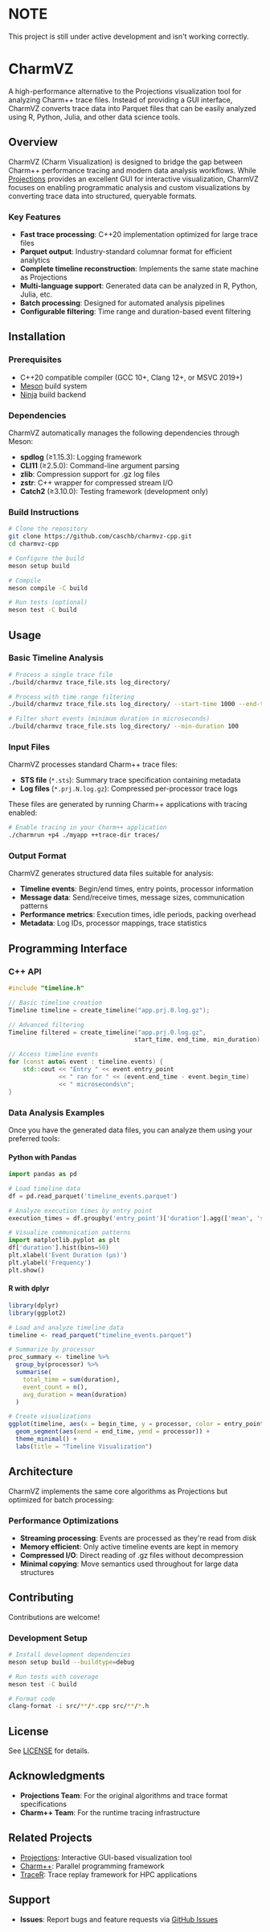 # NOTE

This project is still under active development and isn't working correctly.

# CharmVZ

A high-performance alternative to the Projections visualization tool for analyzing Charm++ trace files. Instead of providing a GUI interface, CharmVZ converts trace data into Parquet files that can be easily analyzed using R, Python, Julia, and other data science tools.

## Overview

CharmVZ (Charm Visualization) is designed to bridge the gap between Charm++ performance tracing and modern data analysis workflows. While [Projections](https://github.com/charmplusplus/projections) provides an excellent GUI for interactive visualization, CharmVZ focuses on enabling programmatic analysis and custom visualizations by converting trace data into structured, queryable formats.

### Key Features

- **Fast trace processing**: C++20 implementation optimized for large trace files
- **Parquet output**: Industry-standard columnar format for efficient analytics
- **Complete timeline reconstruction**: Implements the same state machine as Projections
- **Multi-language support**: Generated data can be analyzed in R, Python, Julia, etc.
- **Batch processing**: Designed for automated analysis pipelines
- **Configurable filtering**: Time range and duration-based event filtering

## Installation

### Prerequisites

- C++20 compatible compiler (GCC 10+, Clang 12+, or MSVC 2019+)
- [Meson](https://mesonbuild.com/) build system
- [Ninja](https://ninja-build.org/) build backend

### Dependencies

CharmVZ automatically manages the following dependencies through Meson:

- **spdlog** (≥1.15.3): Logging framework
- **CLI11** (≥2.5.0): Command-line argument parsing  
- **zlib**: Compression support for .gz log files
- **zstr**: C++ wrapper for compressed stream I/O
- **Catch2** (≥3.10.0): Testing framework (development only)

### Build Instructions

```bash
# Clone the repository
git clone https://github.com/caschb/charmvz-cpp.git
cd charmvz-cpp

# Configure the build
meson setup build

# Compile
meson compile -C build

# Run tests (optional)
meson test -C build
```

## Usage

### Basic Timeline Analysis

```bash
# Process a single trace file
./build/charmvz trace_file.sts log_directory/

# Process with time range filtering
./build/charmvz trace_file.sts log_directory/ --start-time 1000 --end-time 5000

# Filter short events (minimum duration in microseconds)
./build/charmvz trace_file.sts log_directory/ --min-duration 100
```

### Input Files

CharmVZ processes standard Charm++ trace files:

- **STS file** (`*.sts`): Summary trace specification containing metadata
- **Log files** (`*.prj.N.log.gz`): Compressed per-processor trace logs

These files are generated by running Charm++ applications with tracing enabled:

```bash
# Enable tracing in your Charm++ application
./charmrun +p4 ./myapp ++trace-dir traces/
```

### Output Format

CharmVZ generates structured data files suitable for analysis:

- **Timeline events**: Begin/end times, entry points, processor information
- **Message data**: Send/receive times, message sizes, communication patterns  
- **Performance metrics**: Execution times, idle periods, packing overhead
- **Metadata**: Log IDs, processor mappings, trace statistics

## Programming Interface

### C++ API

```cpp
#include "timeline.h"

// Basic timeline creation
Timeline timeline = create_timeline("app.prj.0.log.gz");

// Advanced filtering
Timeline filtered = create_timeline("app.prj.0.log.gz", 
                                   start_time, end_time, min_duration);

// Access timeline events
for (const auto& event : timeline.events) {
    std::cout << "Entry " << event.entry_point 
              << " ran for " << (event.end_time - event.begin_time) 
              << " microseconds\n";
}
```

### Data Analysis Examples

Once you have the generated data files, you can analyze them using your preferred tools:

#### Python with Pandas

```python
import pandas as pd

# Load timeline data
df = pd.read_parquet('timeline_events.parquet')

# Analyze execution times by entry point
execution_times = df.groupby('entry_point')['duration'].agg(['mean', 'std', 'count'])

# Visualize communication patterns
import matplotlib.pyplot as plt
df['duration'].hist(bins=50)
plt.xlabel('Event Duration (μs)')
plt.ylabel('Frequency')
plt.show()
```

#### R with dplyr

```r
library(dplyr)
library(ggplot2)

# Load and analyze timeline data
timeline <- read_parquet("timeline_events.parquet")

# Summarize by processor
proc_summary <- timeline %>%
  group_by(processor) %>%
  summarise(
    total_time = sum(duration),
    event_count = n(),
    avg_duration = mean(duration)
  )

# Create visualizations
ggplot(timeline, aes(x = begin_time, y = processor, color = entry_point)) +
  geom_segment(aes(xend = end_time, yend = processor)) +
  theme_minimal() +
  labs(title = "Timeline Visualization")
```

## Architecture

CharmVZ implements the same core algorithms as Projections but optimized for batch processing:

### Performance Optimizations

- **Streaming processing**: Events are processed as they're read from disk
- **Memory efficient**: Only active timeline events are kept in memory
- **Compressed I/O**: Direct reading of .gz files without decompression
- **Minimal copying**: Move semantics used throughout for large data structures

## Contributing

Contributions are welcome!

### Development Setup

```bash
# Install development dependencies
meson setup build --buildtype=debug

# Run tests with coverage
meson test -C build

# Format code
clang-format -i src/**/*.cpp src/**/*.h
```

## License

See [LICENSE](LICENSE) for details.

## Acknowledgments

- **Projections Team**: For the original algorithms and trace format specifications
- **Charm++ Team**: For the runtime tracing infrastructure

## Related Projects

- [Projections](https://github.com/charmplusplus/projections): Interactive GUI-based visualization tool
- [Charm++](https://github.com/UIUC-PPL/charm): Parallel programming framework
- [TraceR](https://github.com/LLNL/TraceR): Trace replay framework for HPC applications

## Support

- **Issues**: Report bugs and feature requests via [GitHub Issues](https://github.com/caschb/charmvz-cpp/issues)